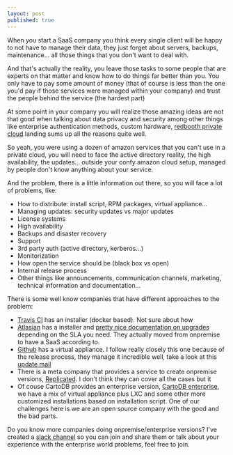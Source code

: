 ```yaml
---
layout: post
published: true
---
```


When you start a SaaS company you think every single client will be happy to not have to manage
their data, they just forget about servers, backups, maintenance... all those things that you don't
want to deal with.

And that's actually the reality, you leave those tasks to some people that are experts on that
matter and know how to do things far better than you. You only have to pay some amount of money (that of
course is less than the one you'd pay if those services were managed within your company) and trust
the people behind the service (the hardest part)

At some point in your company you will realize those amazing ideas are not that good when talking
about data privacy and security among other things like enterprise authentication methods, custom
hardware, [redbooth private cloud](https://redbooth.com/private-cloud) landing sums up all the reasons quite well.

So yeah, you were using a dozen of amazon services that you can't use in a private cloud, you will
need to face the active directory reality, the high availability, the updates... outside your confy
amazon cloud setup, managed by people don't know anything about your service.

And the problem, there is a little information out there, so you will face a lot of problems, like:

- How to distribute: install script, RPM packages, virtual appliance...
- Managing updates: security updates vs major updates
- License systems
- High availability 
- Backups and disaster recovery
- Support
- 3rd party auth (active directory, kerberos...)
- Monitorization
- How open the service should be (black box vs open)
- Internal release process
- Other things like announcements, communication channels, marketing, technical information and
  documentation...

There is some well know companies that have different approaches to the problem:

- [Travis CI](https://enterprise.travis-ci.com/docs) has an installer (docker based). Not sure about
  how
- [Atlasian](https://confluence.atlassian.com/adminjiraserver070/installing-jira-applications-on-linux-749382634.html) has a installer and [pretty nice documentation on upgrades](https://confluence.atlassian.com/adminjiraserver070/upgrading-jira-applications-749382701.html) depending on the SLA you need. They actually moved from onpremise to have a SaaS according to.
- [Github](https://enterprise.github.com/home) has a virtual appliance. I follow really closely this
  one because of the release process, they manage it incredible well, take a look at this [update
  mail](http://github.cmail20.com/t/ViewEmail/i/E1FF4F9947CDE5EE/EEEF9C15731A5DA59A8E73400EDACAB4)
- There is a meta company that provides a service to create onpremise versions, [Replicated](http://www.replicated.com/). I don't think they can cover all the cases but it 
- Of couse CartoDB provides an enterprise version, [CartoDB enterprise](https://cartodb.com/enterprise), we have a mix of virtual appliance plus LXC and some other more customized installations based on installation script. One of our challenges here is we are an open source company with the good and the bad parts.

Do you know more companies doing onpremise/enterprise versions? I've created a [slack channel](https://saastoonpremise.slack.com/) so you can join and share them or talk about your experience with the enterprise world problems, feel free to join.
